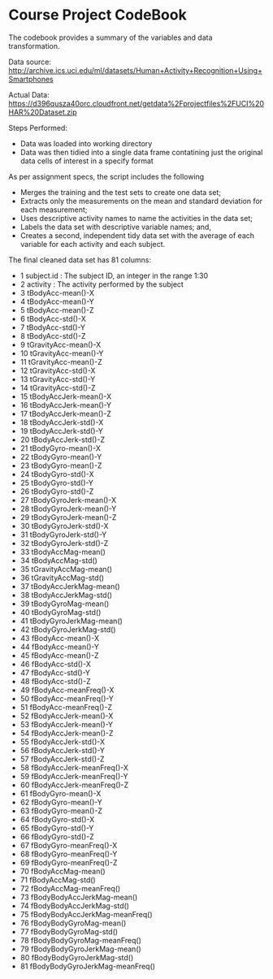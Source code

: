 Course Project CodeBook
===============================

The codebook provides a summary of the variables and data transformation.

Data source: http://archive.ics.uci.edu/ml/datasets/Human+Activity+Recognition+Using+Smartphones

Actual Data: https://d396qusza40orc.cloudfront.net/getdata%2Fprojectfiles%2FUCI%20HAR%20Dataset.zip

Steps Performed:
- Data was loaded into working directory
- Data was then tidied into a single data frame contatining just the original data cells of interest in a specify format

As per assignment specs, the script includes the following
- Merges the training and the test sets to create one data set;
- Extracts only the measurements on the mean and standard deviation for each measurement; 
- Uses descriptive activity names to name the activities in the data set;
- Labels the data set with descriptive variable names; and,
- Creates a second, independent tidy data set with the average of each variable for each activity and each subject.

The final cleaned data set has 81 columns:

- 1 subject.id : The subject ID, an integer in the range 1:30
- 2 activity : The activity performed by the subject
- 3 tBodyAcc-mean()-X
- 4 tBodyAcc-mean()-Y
- 5 tBodyAcc-mean()-Z
- 6 tBodyAcc-std()-X
- 7 tBodyAcc-std()-Y
- 8 tBodyAcc-std()-Z
- 9 tGravityAcc-mean()-X
- 10 tGravityAcc-mean()-Y
- 11 tGravityAcc-mean()-Z
- 12 tGravityAcc-std()-X
- 13 tGravityAcc-std()-Y
- 14 tGravityAcc-std()-Z
- 15 tBodyAccJerk-mean()-X
- 16 tBodyAccJerk-mean()-Y
- 17 tBodyAccJerk-mean()-Z
- 18 tBodyAccJerk-std()-X
- 19 tBodyAccJerk-std()-Y
- 20 tBodyAccJerk-std()-Z
- 21 tBodyGyro-mean()-X
- 22 tBodyGyro-mean()-Y
- 23 tBodyGyro-mean()-Z
- 24 tBodyGyro-std()-X
- 25 tBodyGyro-std()-Y
- 26 tBodyGyro-std()-Z
- 27 tBodyGyroJerk-mean()-X
- 28 tBodyGyroJerk-mean()-Y
- 29 tBodyGyroJerk-mean()-Z
- 30 tBodyGyroJerk-std()-X
- 31 tBodyGyroJerk-std()-Y
- 32 tBodyGyroJerk-std()-Z
- 33 tBodyAccMag-mean()
- 34 tBodyAccMag-std()
- 35 tGravityAccMag-mean()
- 36 tGravityAccMag-std()
- 37 tBodyAccJerkMag-mean()
- 38 tBodyAccJerkMag-std()
- 39 tBodyGyroMag-mean()
- 40 tBodyGyroMag-std()
- 41 tBodyGyroJerkMag-mean()
- 42 tBodyGyroJerkMag-std()
- 43 fBodyAcc-mean()-X
- 44 fBodyAcc-mean()-Y
- 45 fBodyAcc-mean()-Z
- 46 fBodyAcc-std()-X
- 47 fBodyAcc-std()-Y
- 48 fBodyAcc-std()-Z
- 49 fBodyAcc-meanFreq()-X
- 50 fBodyAcc-meanFreq()-Y
- 51 fBodyAcc-meanFreq()-Z
- 52 fBodyAccJerk-mean()-X
- 53 fBodyAccJerk-mean()-Y
- 54 fBodyAccJerk-mean()-Z
- 55 fBodyAccJerk-std()-X
- 56 fBodyAccJerk-std()-Y
- 57 fBodyAccJerk-std()-Z
- 58 fBodyAccJerk-meanFreq()-X
- 59 fBodyAccJerk-meanFreq()-Y
- 60 fBodyAccJerk-meanFreq()-Z
- 61 fBodyGyro-mean()-X
- 62 fBodyGyro-mean()-Y
- 63 fBodyGyro-mean()-Z
- 64 fBodyGyro-std()-X
- 65 fBodyGyro-std()-Y
- 66 fBodyGyro-std()-Z
- 67 fBodyGyro-meanFreq()-X
- 68 fBodyGyro-meanFreq()-Y
- 69 fBodyGyro-meanFreq()-Z
- 70 fBodyAccMag-mean()
- 71 fBodyAccMag-std()
- 72 fBodyAccMag-meanFreq()
- 73 fBodyBodyAccJerkMag-mean()
- 74 fBodyBodyAccJerkMag-std()
- 75 fBodyBodyAccJerkMag-meanFreq()
- 76 fBodyBodyGyroMag-mean()
- 77 fBodyBodyGyroMag-std()
- 78 fBodyBodyGyroMag-meanFreq()
- 79 fBodyBodyGyroJerkMag-mean()
- 80 fBodyBodyGyroJerkMag-std()
- 81 fBodyBodyGyroJerkMag-meanFreq()
